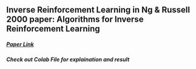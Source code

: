## **Inverse Reinforcement Learning in Ng & Russell 2000 paper: Algorithms for Inverse Reinforcement Learning**
##### [Paper Link](https://ai.stanford.edu/~ang/papers/icml00-irl.pdf)
##### Check out Colab File for explaination and result
